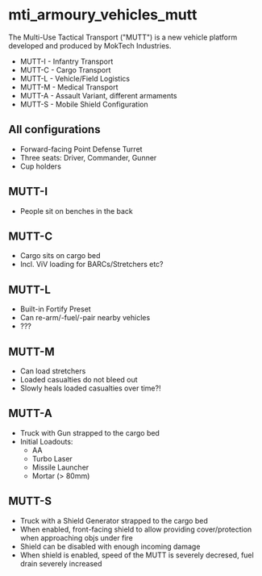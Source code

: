 mti_armoury_vehicles_mutt
===================

The Multi-Use Tactical Transport ("MUTT") is a new vehicle platform developed and produced by MokTech Industries.

- MUTT-I - Infantry Transport
- MUTT-C - Cargo Transport
- MUTT-L - Vehicle/Field Logistics
- MUTT-M - Medical Transport
- MUTT-A - Assault Variant, different armaments
- MUTT-S - Mobile Shield Configuration

## All configurations

- Forward-facing Point Defense Turret
- Three seats: Driver, Commander, Gunner
- Cup holders

## MUTT-I

- People sit on benches in the back

## MUTT-C

- Cargo sits on cargo bed
- Incl. ViV loading for BARCs/Stretchers etc?

## MUTT-L

- Built-in Fortify Preset
- Can re-arm/-fuel/-pair nearby vehicles
- ???

## MUTT-M

- Can load stretchers
- Loaded casualties do not bleed out
- Slowly heals loaded casualties over time?!

## MUTT-A

- Truck with Gun strapped to the cargo bed
- Initial Loadouts:
  - AA
  - Turbo Laser
  - Missile Launcher
  - Mortar (> 80mm)

## MUTT-S

- Truck with a Shield Generator strapped to the cargo bed
- When enabled, front-facing shield to allow providing cover/protection when approaching objs under fire
- Shield can be disabled with enough incoming damage
- When shield is enabled, speed of the MUTT is severely decresed, fuel drain severely increased
